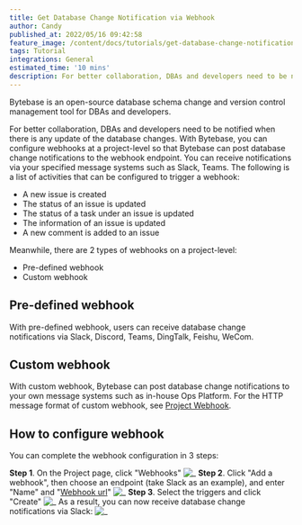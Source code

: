 ```yaml
---
title: Get Database Change Notification via Webhook
author: Candy
published_at: 2022/05/16 09:42:58
feature_image: /content/docs/tutorials/get-database-change-notification-via-webhook/fish-hook.webp
tags: Tutorial
integrations: General
estimated_time: '10 mins'
description: For better collaboration, DBAs and developers need to be notified when there is any update of the database changes. With Bytebase, you can configure webhooks at a project-level so that Bytebase can post database change notifications to the webhook endpoint.
---
```


Bytebase is an open-source database schema change and version control management tool for DBAs and developers.

For better collaboration, DBAs and developers need to be notified when there is any update of the database changes. With Bytebase, you can configure webhooks at a project-level so that Bytebase can post database change notifications to the webhook endpoint. You can receive notifications via your specified message systems such as Slack, Teams. The following is a list of activities that can be configured to trigger a webhook:

- A new issue is created
- The status of an issue is updated
- The status of a task under an issue is updated
- The information of an issue is updated
- A new comment is added to an issue

Meanwhile, there are 2 types of webhooks on a project-level:

- Pre-defined webhook
- Custom webhook

## Pre-defined webhook

With pre-defined webhook, users can receive database change notifications via Slack, Discord, Teams, DingTalk, Feishu, WeCom.

## Custom webhook

With custom webhook, Bytebase can post database change notifications to your own message systems such as in-house Ops Platform. For the HTTP message format of custom webhook, see [Project Webhook](/docs/change-database/webhook#custom).

## How to configure webhook

You can complete the webhook configuration in 3 steps:

**Step 1**. On the Project page, click "Webhooks"
![_](/content/docs/tutorials/get-database-change-notification-via-webhook/project-webhook.webp)
**Step 2**. Click "Add a webhook", then choose an endpoint (take Slack as an example), and enter "Name" and "[Webhook url](/docs/change-database/webhook#supported-webhook-endpoints)"
![_](/content/docs/tutorials/get-database-change-notification-via-webhook/webhook-config.webp)
**Step 3**. Select the triggers and click "Create"
![_](/content/docs/tutorials/get-database-change-notification-via-webhook/webhook-event-type.webp)
As a result, you can now receive database change notifications via Slack:
![_](/content/docs/tutorials/get-database-change-notification-via-webhook/webhook-slack.webp)
